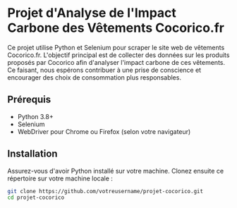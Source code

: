 # Projet d'Analyse de l'Impact Carbone des Vêtements Cocorico.fr

Ce projet utilise Python et Selenium pour scraper le site web de vêtements Cocorico.fr. L'objectif principal est de collecter des données sur les produits proposés par Cocorico afin d'analyser l'impact carbone de ces vêtements. Ce faisant, nous espérons contribuer à une prise de conscience et encourager des choix de consommation plus responsables.

## Prérequis

- Python 3.8+
- Selenium
- WebDriver pour Chrome ou Firefox (selon votre navigateur)

## Installation

Assurez-vous d'avoir Python installé sur votre machine. Clonez ensuite ce répertoire sur votre machine locale :

```bash
git clone https://github.com/votreusername/projet-cocorico.git
cd projet-cocorico
